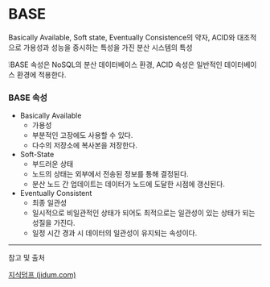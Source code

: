# BASE

Basically Available, Soft state, Eventually Consistence의 약자, ACID와 대조적으로 가용성과 성능을 중시하는 특성을 가진 분산 시스템의 특성

❕BASE 속성은 NoSQL의 분산 데이터베이스 환경, ACID 속성은 일반적인 데이터베이스 환경에 적용한다.

### BASE 속성

- Basically Available
    - 가용성
    - 부분적인 고장에도 사용할 수 있다.
    - 다수의 저장소에 복사본을 저장한다.
- Soft-State
    - 부드러운 상태
    - 노드의 상태는 외부에서 전송된 정보를 통해 결정된다.
    - 분산 노드 간 업데이트는 데이터가 노드에 도달한 시점에 갱신된다.
- Eventually Consistent
    - 최종 일관성
    - 일시적으로 비일관적인 상태가 되어도 최적으로는 일관성이 있는 상태가 되는 성질을 가진다.
    - 일정 시간 경과 시 데이터의 일관성이 유지되는 속성이다.




---
참고 및 출처

[지식덤프 (jidum.com)](http://jidum.com/jidums/view.do?jidumId=11)
